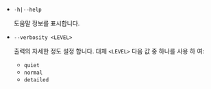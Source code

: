 * `-h|--help`

  도움말 정보를 표시합니다.

* `--verbosity <LEVEL>`

  출력의 자세한 정도 설정 합니다. 대체 `<LEVEL>` 다음 값 중 하나를 사용 하 여:
  
  * `quiet`
  * `normal`
  * `detailed`